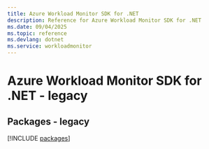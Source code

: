 ```yaml
---
title: Azure Workload Monitor SDK for .NET
description: Reference for Azure Workload Monitor SDK for .NET
ms.date: 09/04/2025
ms.topic: reference
ms.devlang: dotnet
ms.service: workloadmonitor
---
```

# Azure Workload Monitor SDK for .NET - legacy
## Packages - legacy
[!INCLUDE [packages](workload-monitor-index.md)]